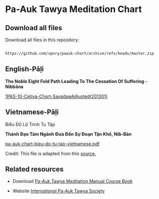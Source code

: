 # Pa-Auk Tawya Meditation Chart  

## Download all files  

Download all files in this repository:

```bash 

https://github.com/vpnry/paauk-chart/archive/refs/heads/master.zip

```

## English-Pāḷi

**The Noble Eight Fold Path Leading To The Cessation Of Suffering - Nibbāna**

[1PAS-10-Cetiya-Chart-SayadawAdjusted(201301)](./1PAS-10-Cetiya-Chart-SayadawAdjusted(201301).pdf)

## Vietnamese-Pāḷi

Biểu Đồ Lộ Trình Tu Tập

**Thánh Đạo Tám Ngành Đưa Đến Sự Đoạn Tận Khổ, Níb-Bàn**

[pa-auk-chart-bieu-do-tu-tap-vietnamese.pdf](./pa-auk-chart-bieu-do-tu-tap-vietnamese.pdf)

Credit: This file is adapted from this [source.](https://drive.google.com/drive/folders/1QyVDx7PS3GWVJ49strYbGfTOrZ7XrRjg)

## Related resources  

+ Download [Pa-Auk Tawya Meditation Manual Course Book](https://github.com/vpnry/paauk)

+ Website [International Pa-Auk Tawya Society](https://paauksociety.org)

